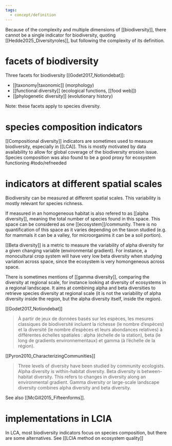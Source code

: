 ```yaml
---
tags:
  - concept/definition
---
```

Because of the complexity and multiple dimensions of [[biodiversity]], there cannot be a single indicator for biodiversity, quoting [[Hedde2025_Diversityroles]], but following the complexity of its definition.
# facets of biodiversity
Three facets for biodiversity [[Godet2017_Notiondebat]]:
- [[taxonomy|taxonomic]] (morphology)
- [[functional diversity]] (ecological functions, [[food web]])
- [[phylogenetic diversity]] (evolutionary history)

Note: these facets apply to species diversity.
# species composition indicators
[[Compositional diversity]] indicators are sometimes used to measure biodiversity, especially in [[LCA]]. This is mostly motivated by data availability to allow for global coverage of the biodiversity erosion issue.
Species composition was also found to be a good proxy for ecosystem functioning #todo/refneeded 
# indicators at different spatial scales
Biodiversity can be measured at different spatial scales.
This variability is mostly relevant for species richness.

If measured in an homogeneous habitat is also refered to as [[alpha diversity]], meaning the total number of species found in this space. This space can be considered as one [[ecosystem]]/community. There is no quantification of this space as it varies depending on the taxon studied (e.g. for mammals it can be a valley, for microorganims it can be a soil portion).

[[Beta diversity]] is a metric to measure the variability of alpha diversity for a given changing variable (environmental gradient). For instance, a monocultural crop system will have very low beta diversity when studying variation across space, since the ecosystem is very homongeneous across space.

There is sometimes mentions of [[gamma diversity]], comparing the diversity at regional scale, for instance looking at diversity of ecosystems in a regional landscape. It aims at combining alpha and beta diversities to retrieve species diversity at regional scale (it is not the variability of alpha diversity inside the region, but the alpha diversity itself, inside the region).

[[Godet2017_Notiondebat]]
> À partir de jeux de données basés sur les espèces, les mesures classiques de biodiversité incluent la richesse (le nombre d’espèces) et la diversité (le nombre d’espèces et leurs abondances relatives) à différentes échelles spatiales : alpha (échelle de la station), beta (le long de gradients environnementaux) et gamma (à l’échelle de la région).

[[Pyron2010_CharacterizingCommunities]]
> Three levels of diversity have been studied by community ecologists. Alpha diversity is within-habitat diversity. Beta diversity is between-habitat diversity. This refers to changes in diversity along an environmental gradient. Gamma diversity or large-scale landscape diversity combines alpha diversity and beta diversity.

See also [[McGill2015_Fifteenforms]].
# implementations in LCIA
In LCA, most biodiversity indicators focus on species composition, but there are some alternatives. See [[LCIA method on ecosystem quality]]